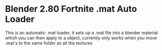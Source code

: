 # Blender 2.80 Fortnite .mat Auto Loader

This is an automatic .mat loader, it sets up a .mat file into a blender material which you can then apply to a object, currently only works when you move .mat's to the same folder as all the textures
